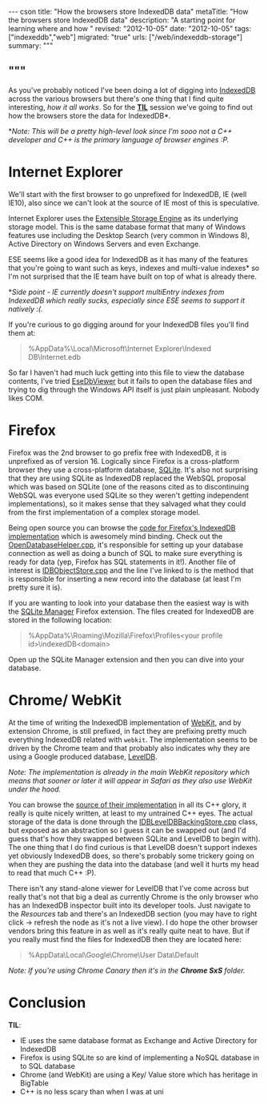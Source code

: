 --- cson
title: "How the browsers store IndexedDB data"
metaTitle: "How the browsers store IndexedDB data"
description: "A starting point for learning where and how "
revised: "2012-10-05"
date: "2012-10-05"
tags: ["indexeddb","web"]
migrated: "true"
urls: ["/web/indexeddb-storage"]
summary: """

"""
---
As you've probably noticed I've been doing a lot of digging into [IndexedDB](http://www.w3.org/TR/IndexedDB/) across the various browsers but there's one thing that I find quite interesting, _how it all works_. So for the **[TIL](http://www.reddit.com/r/todayilearned/)** session we've going to find out how the browsers store the data for IndexedDB*.

*_Note: This will be a pretty high-level look since I'm sooo not a C++ developer and C++ is the primary language of browser engines :P._

# Internet Explorer

We'll start with the first browser to go unprefixed for IndexedDB, IE (well IE10), also since we can't look at the source of IE most of this is speculative.

Internet Explorer uses the [Extensible Storage Engine](http://en.wikipedia.org/wiki/Extensible_Storage_Engine) as its underlying storage model. This is the same database format that many of Windows features use including the Desktop Search (very common in Windows 8), Active Directory on Windows Servers and even Exchange.

ESE seems like a good idea for IndexedDB as it has many of the features that you're going to want such as keys, indexes and multi-value indexes* so I'm not surprised that the IE team have built on top of what is already there.

*_Side point - IE currently doesn't support multiEntry indexes from IndexedDB which really sucks, especially since ESE seems to support it natively :(._

If you're curious to go digging around for your IndexedDB files you'll find them at:

> %AppData%\Local\Microsoft\Internet Explorer\Indexed DB\Internet.edb

So far I haven't had much luck getting into this file to view the database contents, I've tried [EseDbViewer](http://www.woanware.co.uk/?page_id=89) but it fails to open the database files and trying to dig through the Windows API itself is just plain unpleasant. Nobody likes COM.

# Firefox

Firefox was the 2nd browser to go prefix free with IndexedDB, it is unprefixed as of version 16. Logically since Firefox is a cross-platform browser they use a cross-platform database, [SQLite](http://www.sqlite.org/). It's also not surprising that they are using SQLite as IndexedDB replaced the WebSQL proposal which was based on SQLite (one of the reasons cited as to discontinuing WebSQL was everyone used SQLite so they weren't getting independent implementations), so it makes sense that they salvaged what they could from the first implementation of a complex storage model.

Being open source you can browse the [code for Firefox's IndexedDB implementation](http://mxr.mozilla.org/mozilla-aurora/source/dom/indexedDB/) which is awesomely mind binding. Check out the [OpenDatabaseHelper.cpp](http://mxr.mozilla.org/mozilla-aurora/source/dom/indexedDB/OpenDatabaseHelper.cpp), it's responsible for setting up your database connection as well as doing a bunch of SQL to make sure everything is ready for data (yep, Firefox has SQL statements in it!). Another file of interest is [IDBObjectStore.cpp](http://mxr.mozilla.org/mozilla-aurora/source/dom/indexedDB/IDBObjectStore.cpp#1594) and the line I've linked to is the method that is responsible for inserting a new record into the database (at least I'm pretty sure it is).

If you are wanting to look into your database then the easiest way is with the [SQLite Manager](https://addons.mozilla.org/en-US/firefox/addon/sqlite-manager/) Firefox extension. The files created for IndexedDB are stored in the following location:

> %AppData%\Roaming\Mozilla\Firefox\Profiles\<your profile id>\indexedDB\<domain>

Open up the SQLite Manager extension and then you can dive into your database.

# Chrome/ WebKit

At the time of writing the IndexedDB implementation of [WebKit](http://webkit.org), and by extension Chrome, is still prefixed, in fact they are prefixing pretty much everything IndexedDB related with `webkit`. The implementation seems to be driven by the Chrome team and that probably also indicates why they are using a Google produced database, [LevelDB](http://code.google.com/p/leveldb/).

_Note: The implementation is already in the main WebKit repository which means that sooner or later it will appear in Safari as they also use WebKit under the hood._

You can browse the [source of their implementation](https://trac.webkit.org/browser/trunk/Source/WebCore/Modules/indexeddb) in all its C++ glory, it really is quite nicely written, at least to my untrained C++ eyes. The actual storage of the data is done through the [IDBLevelDBBackingStore.cpp](https://trac.webkit.org/browser/trunk/Source/WebCore/Modules/indexeddb/IDBLevelDBBackingStore.cpp) class, but exposed as an abstraction so I guess it can be swapped out (and I'd guess that's how they swapped between SQLite and LevelDB to begin with). The one thing that I do find curious is that LevelDB doesn't support indexes yet obviously IndexedDB does, so there's probably some trickery going on when they are pushing the data into the database (and well it hurts my head to read that much C++ :P).

There isn't any stand-alone viewer for LevelDB that I've come across but really that's not that big a deal as currently Chrome is the only browser who has an IndexedDB inspector built into its developer tools. Just navigate to the _Resources_ tab and there's an IndexedDB section (you may have to right click -> refresh the node as it's not a live view). I do hope the other browser vendors bring this feature in as well as it's really quite neat to have. But if you really must find the files for IndexedDB then they are located here:

> %AppData\Local\Google\Chrome\User Data\Default

_Note: If you're using Chrome Canary then it's in the **Chrome SxS** folder._

# Conclusion

**TIL**:

- IE uses the same database format as Exchange and Active Directory for IndexedDB
- Firefox is using SQLite so are kind of implementing a NoSQL database in to SQL database
- Chrome (and WebKit) are using a Key/ Value store which has heritage in BigTable
- C++ is no less scary than when I was at uni
